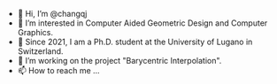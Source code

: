 - 👋 Hi, I’m @changqj
- 👀 I’m interested in Computer Aided Geometric Design and Computer Graphics.
- 🌱 Since 2021, I am a Ph.D. student at the University of Lugano in Switzerland.
- 💞️ I’m working on the project "Barycentric Interpolation".
- 📫 How to reach me ...

<!---
changqj/changqj is a ✨ special ✨ repository because its `README.md` (this file) appears on your GitHub profile.
You can click the Preview link to take a look at your changes.
--->
